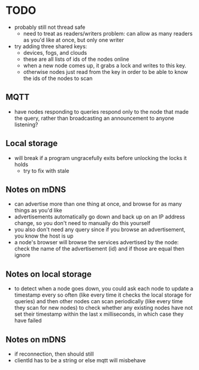 # TODO

- probably still not thread safe
    - need to treat as readers/writers problem: can allow as many readers as you'd like at once, but only one writer
- try adding three shared keys:
    - devices, fogs, and clouds
    - these are all lists of ids of the nodes online
    - when a new node comes up, it grabs a lock and writes to this key.
    - otherwise nodes just read from the key in order to be able to know the ids of the nodes to scan

## MQTT
- have nodes responding to queries respond only to the node that made the query, rather than broadcasting an announcement to anyone listening?

## Local storage
- will break if a program ungracefully exits before unlocking the locks it holds
    - try to fix with stale

## Notes on mDNS
- can advertise more than one thing at once, and browse for as many things as you'd like
- advertisements automatically go down and back up on an IP address change, so you don't need to manually do this yourself
- you also don't need any query since if you browse an advertisement, you know the host is up
- a node's browser will browse the services advertised by the node: check the name of the advertisement (id) and if those are equal then ignore

## Notes on local storage
- to detect when a node goes down, you could ask each node to update a timestamp every so often (like every time it checks the local storage for queries) and then other nodes can scan periodically (like every time they scan for new nodes) to check whether any existing nodes have not set their timestamp within the last x milliseconds, in which case they have failed

## Notes on mDNS
- if reconnection, then should still
- clientId has to be a string or else mqtt will misbehave
